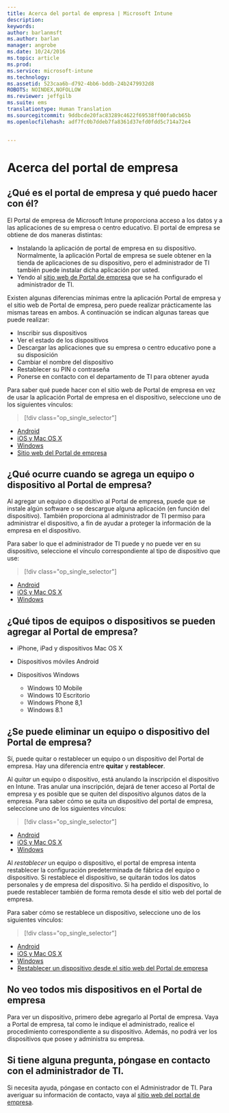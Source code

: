 ```yaml
---
title: Acerca del portal de empresa | Microsoft Intune
description: 
keywords: 
author: barlanmsft
ms.author: barlan
manager: angrobe
ms.date: 10/24/2016
ms.topic: article
ms.prod: 
ms.service: microsoft-intune
ms.technology: 
ms.assetid: 523caa6b-d792-4bb6-bddb-24b2479932d8
ROBOTS: NOINDEX,NOFOLLOW
ms.reviewer: jeffgilb
ms.suite: ems
translationtype: Human Translation
ms.sourcegitcommit: 9ddbcde20fac83289c4622f69538ff00fa0cb65b
ms.openlocfilehash: adf7fc0b7ddeb7fa8361d37efd0fdd5c714a72e4


---
```


# <a name="about-the-company-portal"></a>Acerca del portal de empresa

## <a name="what-is-the-company-portal-and-what-can-you-do-with-it"></a>¿Qué es el portal de empresa y qué puedo hacer con él?
El Portal de empresa de Microsoft Intune proporciona acceso a los datos y a las aplicaciones de su empresa o centro educativo. El portal de empresa se obtiene de dos maneras distintas:

- Instalando la aplicación de portal de empresa en su dispositivo. Normalmente, la aplicación Portal de empresa se suele obtener en la tienda de aplicaciones de su dispositivo, pero el administrador de TI también puede instalar dicha aplicación por usted.
- Yendo al [sitio web de Portal de empresa](http://portal.manage.microsoft.com) que se ha configurado el administrador de TI.

Existen algunas diferencias mínimas entre la aplicación Portal de empresa y el sitio web de Portal de empresa, pero puede realizar prácticamente las mismas tareas en ambos. A continuación se indican algunas tareas que puede realizar:

- Inscribir sus dispositivos
- Ver el estado de los dispositivos
- Descargar las aplicaciones que su empresa o centro educativo pone a su disposición
- Cambiar el nombre del dispositivo
- Restablecer su PIN o contraseña
- Ponerse en contacto con el departamento de TI para obtener ayuda

Para saber qué puede hacer con el sitio web de Portal de empresa en vez de usar la aplicación Portal de empresa en el dispositivo, seleccione uno de los siguientes vínculos:

> [!div class="op_single_selector"]
- [Android](using-your-android-device-with-intune.md)
- [iOS y Mac OS X](using-your-ios-or-mac-os-x-device-with-intune.md)
- [Windows](using-your-windows-device-with-intune.md)
- [Sitio web del Portal de empresa](using-the-intune-company-portal-website.md)

## <a name="what-happens-when-you-add-a-computer-or-device-to-the-company-portal"></a>¿Qué ocurre cuando se agrega un equipo o dispositivo al Portal de empresa?
Al agregar un equipo o dispositivo al Portal de empresa, puede que se instale algún software o se descargue alguna aplicación (en función del dispositivo).  También proporciona al administrador de TI permiso para administrar el dispositivo, a fin de ayudar a proteger la información de la empresa en el dispositivo.

Para saber lo que el administrador de TI puede y no puede ver en su dispositivo, seleccione el vínculo correspondiente al tipo de dispositivo que use:

> [!div class="op_single_selector"]
- [Android](what-happens-if-you-install-the-company-portal-app-and-enroll-your-device-in-intune-android.md)
- [iOS y Mac OS X](what-happens-if-you-install-the-company-portal-app-and-enroll-your-device-in-intune-ios.md)
- [Windows](what-can-your-it-administrator-see-when-you-enroll-your-device-in-intune-windows.md)

## <a name="what-kind-of-computers-or-devices-can-you-add-to-the-company-portal"></a>¿Qué tipos de equipos o dispositivos se pueden agregar al Portal de empresa?

-   iPhone, iPad y dispositivos Mac OS X

-   Dispositivos móviles Android

-   Dispositivos Windows
    -   Windows 10 Mobile
    -   Windows 10 Escritorio
    -   Windows Phone 8,1
    -   Windows 8.1

## <a name="can-you-remove-a-computer-or-device-from-the-company-portal"></a>¿Se puede eliminar un equipo o dispositivo del Portal de empresa?
Sí, puede quitar o restablecer un equipo o un dispositivo del Portal de empresa. Hay una diferencia entre **quitar** y **restablecer**.

Al *quitar* un equipo o dispositivo, está anulando la inscripción el dispositivo en Intune. Tras anular una inscripción, dejará de tener acceso al Portal de empresa y es posible que se quiten del dispositivo algunos datos de la empresa. Para saber cómo se quita un dispositivo del portal de empresa, seleccione uno de los siguientes vínculos:

> [!div class="op_single_selector"]
- [Android](unenroll-your-device-from-intune-android.md)
- [iOS y Mac OS X](unenroll-your-device-from-intune-ios.md)
- [Windows](unenroll-your-device-from-intune-windows.md)

Al *restablecer* un equipo o dispositivo, el portal de empresa intenta restablecer la configuración predeterminada de fábrica del equipo o dispositivo. Si restablece el dispositivo, se quitarán todos los datos personales y de empresa del dispositivo. Si ha perdido el dispositivo, lo puede restablecer también de forma remota desde el sitio web del portal de empresa.

Para saber cómo se restablece un dispositivo, seleccione uno de los siguientes vínculos:

> [!div class="op_single_selector"]
- [Android](reset-erase-your-lost-or-stolen-device-android.md)
- [iOS y Mac OS X](reset-erase-your-lost-or-stolen-device-ios.md)
- [Windows](reset-erase-your-lost-or-stolen-device-windows.md)
- [Restablecer un dispositivo desde el sitio web del Portal de empresa](reset-your-device-cpwebsite.md)

## <a name="you-do-not-see-all-of-your-devices-in-the-company-portal"></a>No veo todos mis dispositivos en el Portal de empresa
Para ver un dispositivo, primero debe agregarlo al Portal de empresa. Vaya a Portal de empresa, tal como le indique el administrado, realice el procedimiento correspondiente a su dispositivo. Además, no podrá ver los dispositivos que posee y administra su empresa.

## <a name="if-you-have-questions-contact-your-it-administrator"></a>Si tiene alguna pregunta, póngase en contacto con el administrador de TI.
Si necesita ayuda, póngase en contacto con el Administrador de TI. Para averiguar su información de contacto, vaya al [sitio web del portal de empresa](http://portal.manage.microsoft.com).



<!--HONumber=Nov16_HO1-->


